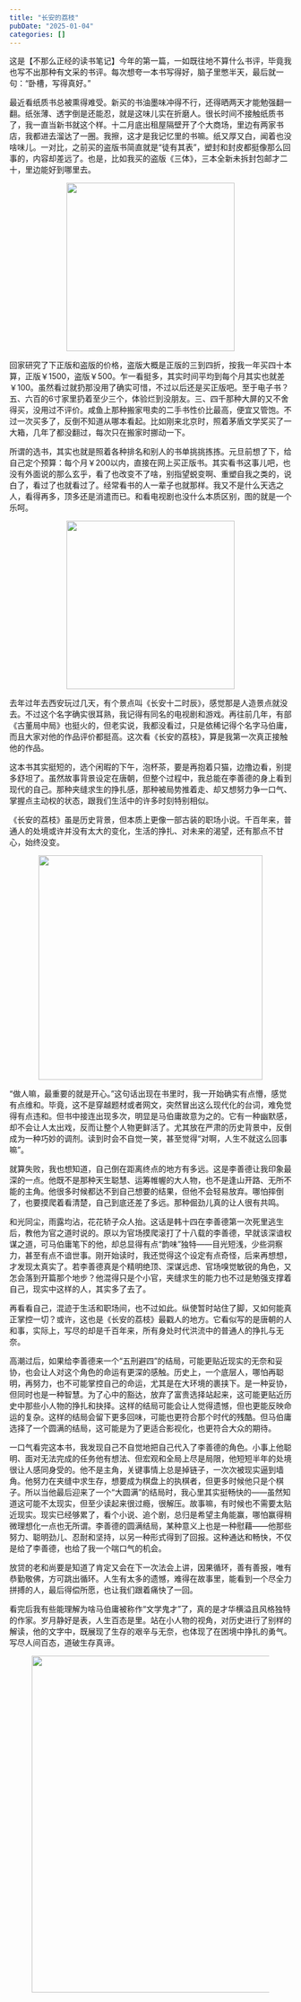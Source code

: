 ```yaml
---
title: "长安的荔枝"
pubDate: "2025-01-04"
categories: []
---
```


这是【不那么正经的读书笔记】今年的第一篇，一如既往地不算什么书评，毕竟我也写不出那种有文采的书评。每次想夸一本书写得好，脑子里憋半天，最后就一句：“卧槽，写得真好。”

最近看纸质书总被熏得难受。新买的书油墨味冲得不行，还得晒两天才能勉强翻一翻。纸张薄、透字倒是还能忍，就是这味儿实在折磨人。很长时间不接触纸质书了，我一直当新书就这个样。十二月底出租屋隔壁开了个大商场，里边有两家书店，我都进去溜达了一圈。我擦，这才是我记忆里的书嘛。纸又厚又白，闻着也没啥味儿。一对比，之前买的盗版书简直就是“徒有其表”，塑封和封皮都挺像那么回事的，内容却差远了。也是，比如我买的盗版《三体》，三本全新未拆封包邮才二十，里边能好到哪里去。

<figure class="half"  align="center">
<img src = "https://img.beyondxin.top/202501041708404.png" width=300>
</figure>

回家研究了下正版和盗版的价格，盗版大概是正版的三到四折，按我一年买四十本算，正版￥1500，盗版￥500。乍一看挺多，其实时间平均到每个月其实也就差￥100。虽然看过就扔那没用了确实可惜，不过以后还是买正版吧。至于电子书？五、六百的6寸家里扔着至少三个，体验烂到没朋友。三、四千那种大屏的又不舍得买，没用过不评价。咸鱼上那种搬家甩卖的二手书性价比最高，便宜又管饱。不过一次买多了，反倒不知道从哪本看起。比如刚来北京时，照着茅盾文学奖买了一大箱，几年了都没翻过，每次只在搬家时挪动一下。

所谓的选书，其实也就是照着各种排名和别人的书单挑挑拣拣。元旦前想了下，给自己定个预算：每个月￥200以内，直接在网上买正版书。其实看书这事儿吧，也没有外面说的那么玄乎，看了也改变不了啥，别指望蜕变啊、重塑自我之类的，说白了，看过了也就看过了。经常看书的人一辈子也就那样。我又不是什么天选之人，看得再多，顶多还是消遣而已。和看电视剧也没什么本质区别，图的就是一个乐呵。

<figure class="half"  align="center">
<img src = "https://img.beyondxin.top/202501041709201.png" width=300>
</figure>

去年过年去西安玩过几天，有个景点叫《长安十二时辰》，感觉那是人造景点就没去。不过这个名字确实很耳熟，我记得有同名的电视剧和游戏。再往前几年，有部《古董局中局》也挺火的，但老实说，我都没看过，只是依稀记得个名字马伯庸，而且大家对他的作品评价都挺高。这次看《长安的荔枝》，算是我第一次真正接触他的作品。

这本书其实挺短的，选个闲暇的下午，泡杯茶，要是再抱着只猫，边撸边看，别提多舒坦了。虽然故事背景设定在唐朝，但整个过程中，我总能在李善德的身上看到现代的自己。那种夹缝求生的挣扎感，那种被局势推着走、却又想努力争一口气、掌握点主动权的状态，跟我们生活中的许多时刻特别相似。

《长安的荔枝》虽是历史背景，但本质上更像一部古装的职场小说。千百年来，普通人的处境或许并没有太大的变化，生活的挣扎、对未来的渴望，还有那点不甘心，始终没变。

<figure class="half"  align="center">
<img src = "https://img.beyondxin.top/202501041718595.webp" width=400>
</figure>

“做人嘛，最重要的就是开心。”这句话出现在书里时，我一开始确实有点懵，感觉有点维和。毕竟，这不是穿越题材或者网文，突然冒出这么现代化的台词，难免觉得有点违和。但书中接连出现多次，明显是马伯庸故意为之的。它有一种幽默感，却不会让人太出戏，反而让整个人物更鲜活了。尤其放在严肃的历史背景中，反倒成为一种巧妙的调剂。读到时会不自觉一笑，甚至觉得“对啊，人生不就这么回事嘛”。

就算失败，我也想知道，自己倒在距离终点的地方有多远。这是李善德让我印象最深的一点。他既不是那种天生聪慧、运筹帷幄的大人物，也不是逢山开路、无所不能的主角。他很多时候都达不到自己想要的结果，但他不会轻易放弃。哪怕摔倒了，也要摸爬着看清楚，自己到底还差了多远。那种倔劲儿真的让人很有共鸣。

和光同尘，雨露均沾，花花轿子众人抬。这话是韩十四在李善德第一次死里逃生后，教他为官之道时说的。原以为官场摸爬滚打了十八载的李善德，早就该深谙权谋之道，可马伯庸笔下的他，却总显得有点“韵味”独特——目光短浅，少些洞察力，甚至有点不谙世事。刚开始读时，我还觉得这个设定有点奇怪，后来再想想，才发现太真实了。若李善德真是个精明绝顶、深谋远虑、官场嗅觉敏锐的角色，又怎会落到开篇那个地步？他混得只是个小官，夹缝求生的能力也不过是勉强支撑着自己，现实中这样的人，其实多了去了。

再看看自己，混迹于生活和职场间，也不过如此。纵使暂时站住了脚，又如何能真正掌控一切？或许，这也是《长安的荔枝》最戳人的地方。它看似写的是唐朝的人和事，实际上，写尽的却是千百年来，所有身处时代洪流中的普通人的挣扎与无奈。

高潮过后，如果给李善德来一个“五刑避四”的结局，可能更贴近现实的无奈和妥协，也会让人对这个角色的命运有更深的感触。历史上，一个底层人，哪怕再聪明，再努力，也不可能掌控自己的命运，尤其是在大环境的裹挟下。是一种妥协，但同时也是一种智慧。为了心中的豁达，放弃了富贵选择站起来，这可能更贴近历史中那些小人物的挣扎和抉择。这样的结局可能会让人觉得遗憾，但也更能反映命运的复杂。这样的结局会留下更多回味，可能也更符合那个时代的残酷。但马伯庸选择了一个圆满的结局，这可能是为了更适合影视化，也更符合大众的期待。

一口气看完这本书，我发现自己不自觉地把自己代入了李善德的角色。小事上他聪明、面对无法完成的任务他有想法、但宏观和全局上尽是局限，他短短半年的处境很让人感同身受的。他不是主角，关键事情上总是掉链子，一次次被现实逼到墙角。他努力在夹缝中求生存，想要成为棋盘上的执棋者，但更多时候他只是个棋子。所以当他最后迎来了一个“大圆满”的结局时，我心里其实挺畅快的——虽然知道这可能不太现实，但至少读起来很过瘾，很解压。故事嘛，有时候也不需要太贴近现实。现实已经够累了，看个小说、追个剧，总归是希望主角能赢，哪怕赢得稍微理想化一点也无所谓。李善德的圆满结局，某种意义上也是一种慰藉——他那些努力、聪明劲儿、忍耐和坚持，以另一种形式得到了回报。这种通达和畅快，不仅是给了李善德，也给了我一个喘口气的机会。

放贷的老和尚要是知道了肯定又会在下一次法会上讲，因果循环，善有善报，唯有恭勤敬佛，方可跳出循环。人生有太多的遗憾，难得在故事里，能看到一个尽全力拼搏的人，最后得偿所愿，也让我们跟着痛快了一回。

看完后我有些能理解为啥马伯庸被称作“文学鬼才”了，真的是才华横溢且风格独特的作家。岁月静好是表，人生百态是里。站在小人物的视角，对历史进行了别样的解读，他的文字中，既展现了生存的艰辛与无奈，也体现了在困境中挣扎的勇气。写尽人间百态，道破生存真谛。

<figure class="half"  align="center">
<img src = "https://img.beyondxin.top/202501041719570.jpg" width=600>
</figure>
